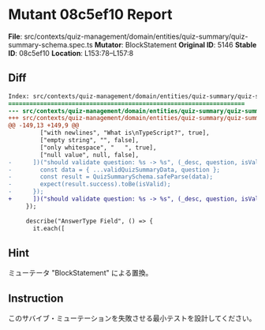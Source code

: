 # Mutant 08c5ef10 Report

**File**: src/contexts/quiz-management/domain/entities/quiz-summary/quiz-summary-schema.spec.ts
**Mutator**: BlockStatement
**Original ID**: 5146
**Stable ID**: 08c5ef10
**Location**: L153:78–L157:8

## Diff

```diff
Index: src/contexts/quiz-management/domain/entities/quiz-summary/quiz-summary-schema.spec.ts
===================================================================
--- src/contexts/quiz-management/domain/entities/quiz-summary/quiz-summary-schema.spec.ts	original
+++ src/contexts/quiz-management/domain/entities/quiz-summary/quiz-summary-schema.spec.ts	mutated #5146
@@ -149,13 +149,9 @@
         ["with newlines", "What is\nTypeScript?", true],
         ["empty string", "", false],
         ["only whitespace", "   ", true],
         ["null value", null, false],
-      ])("should validate question: %s -> %s", (_desc, question, isValid) => {
-        const data = { ...validQuizSummaryData, question };
-        const result = QuizSummarySchema.safeParse(data);
-        expect(result.success).toBe(isValid);
-      });
+      ])("should validate question: %s -> %s", (_desc, question, isValid) => {});
     });
 
     describe("AnswerType Field", () => {
       it.each([
```

## Hint

ミューテータ "BlockStatement" による置換。

## Instruction

このサバイブ・ミューテーションを失敗させる最小テストを設計してください。
